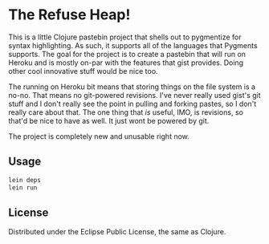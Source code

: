 # The Refuse Heap!

This is a little Clojure pastebin project that shells out to pygmentize for syntax highlighting. As such, it supports all of the languages that Pygments supports. The goal for the project is to create a pastebin that will run on Heroku and is mostly on-par with the features that gist provides. Doing other cool innovative stuff would be nice too.

The running on Heroku bit means that storing things on the file system is a no-no. That means no git-powered revisions. I've never really used gist's git stuff and I don't really see the point in pulling and forking pastes, so I don't really care about that. The one thing that *is* useful, IMO, is revisions, so that'd be nice to have as well. It just wont be powered by git.

The project is completely new and unusable right now.

## Usage

```bash
lein deps
lein run
```

## License

Distributed under the Eclipse Public License, the same as Clojure.

